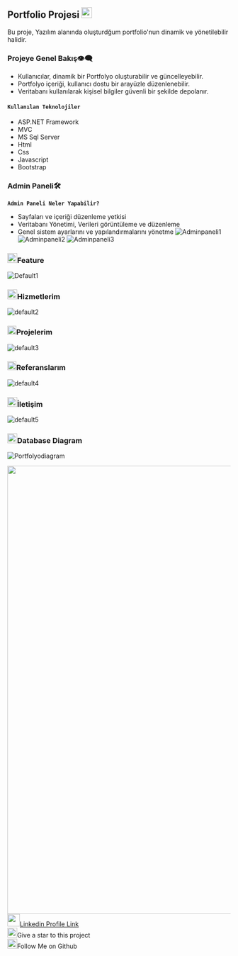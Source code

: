 ## **Portfolio Projesi** <img src="https://user-images.githubusercontent.com/74038190/212284087-bbe7e430-757e-4901-90bf-4cd2ce3e1852.gif" width="24" height="24" />
Bu proje, Yazılım alanında oluşturdğum portfolio'nun dinamik ve yönetilebilir halidir.
### Projeye Genel Bakış👁️‍🗨️
- Kullanıcılar, dinamik bir Portfolyo oluşturabilir ve güncelleyebilir.
- Portfolyo içeriği, kullanıcı dostu bir arayüzle düzenlenebilir.
- Veritabanı kullanılarak kişisel bilgiler güvenli bir şekilde depolanır.
#### **`Kullanılan Teknolojiler`**
+ ASP.NET Framework
+ MVC
+ MS Sql Server
+ Html
+ Css
+ Javascript
+ Bootstrap
### Admin Paneli🛠️
**`Admin Paneli Neler Yapabilir?`**
- Sayfaları ve içeriği düzenleme yetkisi
- Veritabanı Yönetimi, Verileri görüntüleme ve düzenleme
- Genel sistem ayarlarını ve yapılandırmalarını yönetme
![Adminpaneli1](https://github.com/Nesibe93/MeyawoPortfolio/assets/125722258/5f0ad581-89cd-48d0-a16b-93779e8cbcca)
![Adminpaneli2](https://github.com/Nesibe93/MeyawoPortfolio/assets/125722258/ea625a23-b8d0-4fd3-b84c-46cd6fd6718a)
![Adminpaneli3](https://github.com/Nesibe93/MeyawoPortfolio/assets/125722258/262b6fae-8c91-4d09-b3f5-f46957eb9bda)

### <img width="22" height="22" src="https://img.icons8.com/external-flaticons-lineal-color-flat-icons/64/external-home-resume-flaticons-lineal-color-flat-icons.png" alt="external-home-resume-flaticons-lineal-color-flat-icons"/>Feature
![Default1](https://github.com/Nesibe93/MeyawoPortfolio/assets/125722258/3fe9ddba-9bc8-4a8c-8d2b-c45e182ee828)
### <img width="22" height="22" src="https://github.com/Nesibe93/MeyawoPortfolio/assets/125722258/35303ec6-8a66-4244-92fe-1fd1fe2a9124" alt="code"/>Hizmetlerim
![default2](https://github.com/Nesibe93/MeyawoPortfolio/assets/125722258/766e98c8-4971-46e2-9440-ef3e9da426ef)
### <img width="20" height="20" src="https://github.com/Nesibe93/MeyawoPortfolio/assets/125722258/28404f72-383e-478e-9504-b0973d571f9f" alt="diploma"/>Projelerim
![default3](https://github.com/Nesibe93/MeyawoPortfolio/assets/125722258/38510576-f224-4204-9318-e918ef101969)
### <img width="20" height="20" src="https://img.icons8.com/office/24/diploma.png" alt="diploma"/>Referanslarım
![default4](https://github.com/Nesibe93/MeyawoPortfolio/assets/125722258/d0617e7e-c359-418b-ba54-6c7adfce53b0)
### <img width="22" height="22" src="https://github.com/Nesibe93/MvcCV/assets/125722258/20e3a820-f95b-41d4-9a11-ea97ff9047f5"/>İletişim
![default5](https://github.com/Nesibe93/MeyawoPortfolio/assets/125722258/73159e87-643f-476e-acff-65a2eabe1615)

### <img width="22" height="22" src="https://github.com/Nesibe93/MeyawoPortfolio/assets/125722258/2f304682-903d-46db-9215-03a0f3f9a7d5"/>Database Diagram
![Portfolyodiagram](https://github.com/Nesibe93/MeyawoPortfolio/assets/125722258/adeec9d9-3326-481c-b308-b42bd779c832)





<img src="https://user-images.githubusercontent.com/74038190/212284115-f47cd8ff-2ffb-4b04-b5bf-4d1c14c0247f.gif" width="1012"><br>
<img src="https://user-images.githubusercontent.com/74038190/235294012-0a55e343-37ad-4b0f-924f-c8431d9d2483.gif" width="28" height="28"/>[Linkedin Profile Link](https://www.linkedin.com/in/nesibekosanoglu/)<br>
<img src="https://raw.githubusercontent.com/Tarikul-Islam-Anik/Microsoft-Teams-Animated-Emojis/master/Emojis/Travel%20and%20places/Star.png" width="22" height="22" />Give a star to this project<br>
<img src="https://raw.githubusercontent.com/Tarikul-Islam-Anik/Microsoft-Teams-Animated-Emojis/master/Emojis/Hand%20gestures/Folded%20Hands%20Light%20Skin%20Tone.png" width="22" height="22" />Follow Me on Github
